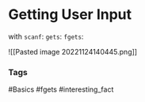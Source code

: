 # Getting User Input

with 
```scanf```:
```gets```: 
```fgets```:

![[Pasted image 20221124140445.png]]


### Tags 
#Basics 
#fgets
#interesting_fact 
